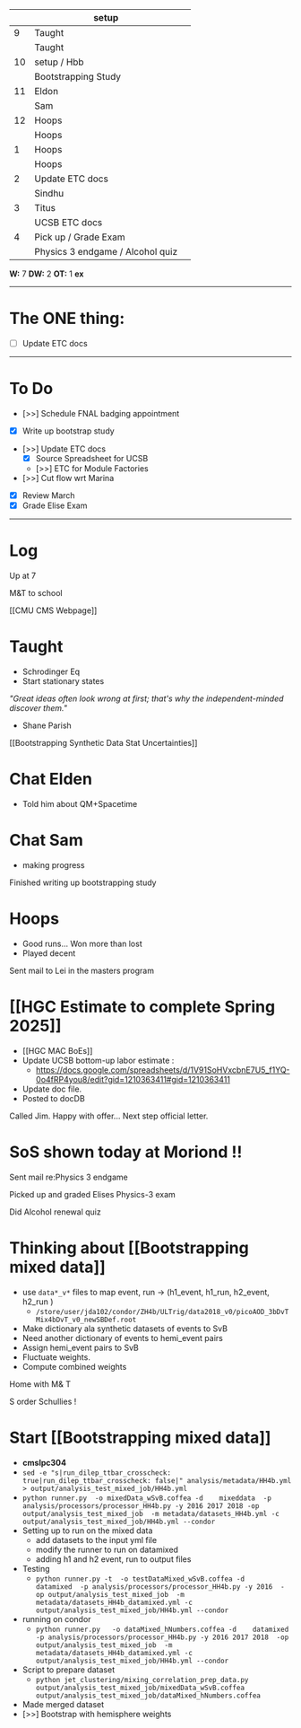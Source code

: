 
|     | setup                            |     |
| --- | -------------------------------- | --- |
| 9   | Taught                           |     |
|     | Taught                           |     |
| 10  | setup / Hbb                      |     |
|     | Bootstrapping Study              |     |
| 11  | Eldon                            |     |
|     | Sam                              |     |
| 12  | Hoops                            |     |
|     | Hoops                            |     |
| 1   | Hoops                            |     |
|     | Hoops                            |     |
| 2   | Update ETC docs                  |     |
|     | Sindhu                           |     |
| 3   | Titus                            |     |
|     | UCSB ETC docs                    |     |
| 4   | Pick up / Grade Exam             |     |
|     | Physics 3 endgame / Alcohol quiz |     |

**W:** 7 
**DW:** 2 
**OT:** 1
**ex** 

---
# The ONE thing: 
- [ ] Update ETC docs

---
# To Do

- [>>]  Schedule FNAL badging appointment
- [x] Write up bootstrap study
- [>>] Update ETC docs
	- [x] Source Spreadsheet for UCSB 
	- [>>] ETC for Module Factories
- [>>] Cut flow wrt Marina
- [x] Review March
- [x] Grade Elise Exam

---

# Log

Up at 7 

M&T to school

[[CMU CMS Webpage]]

# Taught
- Schrodinger Eq
- Start stationary states

*"Great ideas often look wrong at first; that's why the independent-minded discover them."*
- Shane Parish 

[[Bootstrapping Synthetic Data Stat Uncertainties]]

# Chat Elden 
- Told him about QM+Spacetime

# Chat Sam
- making progress

Finished writing up bootstrapping study

# Hoops
- Good runs... Won more than lost
- Played decent

Sent mail to Lei in the masters program 

# [[HGC Estimate to complete Spring 2025]]
- [[HGC MAC BoEs]]
- Update UCSB bottom-up labor estimate : 
	- https://docs.google.com/spreadsheets/d/1V91SoHVxcbnE7U5_f1YQ-0o4fRP4you8/edit?gid=1210363411#gid=1210363411
- Update doc file. 
- Posted to docDB

Called Jim.  Happy with offer... Next step official letter.

# SoS shown today at Moriond !!

Sent mail re:Physics 3 endgame

Picked up and graded Elises Physics-3 exam

Did Alcohol renewal quiz

# Thinking about [[Bootstrapping mixed data]]
- use `data*_v*` files to map event, run   -> (h1_event, h1_run, h2_event, h2_run )
	- `/store/user/jda102/condor/ZH4b/ULTrig/data2018_v0/picoAOD_3bDvTMix4bDvT_v0_newSBDef.root` 
- Make dictionary ala synthetic datasets of events to SvB 
- Need another dictionary of events to hemi_event pairs
- Assign hemi_event pairs to SvB 
- Fluctuate weights. 
- Compute combined weights


Home with M& T

S order Schullies !

# Start [[Bootstrapping mixed data]]
- **cmslpc304**
- `sed -e "s|run_dilep_ttbar_crosscheck: true|run_dilep_ttbar_crosscheck: false|" analysis/metadata/HH4b.yml > output/analysis_test_mixed_job/HH4b.yml`
- `python runner.py  -o mixedData_wSvB.coffea -d    mixeddata  -p analysis/processors/processor_HH4b.py -y 2016 2017 2018 -op output/analysis_test_mixed_job  -m metadata/datasets_HH4b.yml -c output/analysis_test_mixed_job/HH4b.yml --condor`
- Setting up to run on the mixed data
	- add datasets to the input yml file
	- modify the runner to run on datamixed
	- adding h1 and h2 event, run to output files
- Testing
	- `python runner.py -t  -o testDataMixed_wSvB.coffea -d    datamixed  -p analysis/processors/processor_HH4b.py -y 2016  -op output/analysis_test_mixed_job  -m metadata/datasets_HH4b_datamixed.yml -c output/analysis_test_mixed_job/HH4b.yml --condor`
- running on condor
	- `python runner.py   -o dataMixed_hNumbers.coffea -d    datamixed  -p analysis/processors/processor_HH4b.py -y 2016 2017 2018  -op output/analysis_test_mixed_job  -m metadata/datasets_HH4b_datamixed.yml -c output/analysis_test_mixed_job/HH4b.yml --condor`
- Script to prepare dataset
	- `python jet_clustering/mixing_correlation_prep_data.py output/analysis_test_mixed_job/mixedData_wSvB.coffea  output/analysis_test_mixed_job/dataMixed_hNumbers.coffea `
- Made merged dataset
- [>>] Bootstrap with hemisphere weights